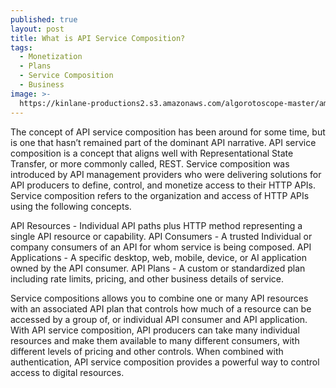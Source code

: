```yaml
---
published: true
layout: post
title: What is API Service Composition?
tags:
  - Monetization
  - Plans
  - Service Composition
  - Business
image: >-
  https://kinlane-productions2.s3.amazonaws.com/algorotoscope-master/america-immigration_dumping-ground-an-me-store-front.jpeg
---
```

The concept of API service composition has been around for some time, but is one that hasn’t remained part of the dominant API narrative. API service composition is a concept that aligns well with Representational State Transfer, or more commonly called, REST. Service composition was introduced by API management providers who were delivering solutions for API producers to define, control, and monetize access to their HTTP APIs. Service composition refers to the organization and access of HTTP APIs using the following concepts.

API Resources - Individual API paths plus HTTP method representing a single API resource or capability. 
API Consumers - A trusted Individual or company consumers of an API for whom service is being composed.
API Applications - A specific desktop, web, mobile, device, or AI application owned by the API consumer.
API Plans - A custom or standardized plan including rate limits, pricing, and other business details of service.

Service compositions allows you to combine one or many API resources with an associated API plan that controls how much of a resource can be accessed by a group of, or individual API consumer and API application. With API service composition, API producers can take many individual resources and make them available to many different consumers, with different levels of pricing and other controls. When combined with authentication, API service composition provides a powerful way to control access to digital resources.

